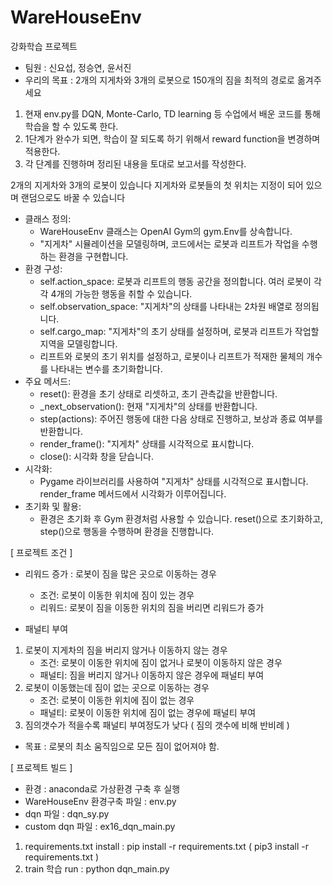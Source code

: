 # WareHouseEnv
강화학습 프로젝트 
- 팀원 : 신요섭, 정승연, 윤서진
- 우리의 목표 : 2개의 지게차와 3개의 로봇으로 150개의 짐을 최적의 경로로 옮겨주세요
1. 현재 env.py를 DQN, Monte-Carlo, TD learning 등 수업에서 배운 코드를 통해 학습을 할 수 있도록 한다.
2. 1단계가 완수가 되면, 학습이 잘 되도록 하기 위해서 reward function을 변경하며 적용한다.
3. 각 단계를 진행하며 정리된 내용을 토대로 보고서를 작성한다.

2개의 지게차와 3개의 로봇이 있습니다
지게차와 로봇들의 첫 위치는 지정이 되어 있으며 랜덤으로도 바꿀 수 있습니다
* 클래스 정의:
    * WareHouseEnv 클래스는 OpenAI Gym의 gym.Env를 상속합니다.
    * "지게차" 시뮬레이션을 모델링하며, 코드에서는 로봇과 리프트가 작업을 수행하는 환경을 구현합니다.
* 환경 구성:
    * self.action_space: 로봇과 리프트의 행동 공간을 정의합니다. 여러 로봇이 각각 4개의 가능한 행동을 취할 수 있습니다.
    * self.observation_space: "지게차"의 상태를 나타내는 2차원 배열로 정의됩니다.
    * self.cargo_map: "지게차"의 초기 상태를 설정하며, 로봇과 리프트가 작업할 지역을 모델링합니다.
    * 리프트와 로봇의 초기 위치를 설정하고, 로봇이나 리프트가 적재한 물체의 개수를 나타내는 변수를 초기화합니다.
* 주요 메서드:
    * reset(): 환경을 초기 상태로 리셋하고, 초기 관측값을 반환합니다.
    * _next_observation(): 현재 "지게차"의 상태를 반환합니다.
    * step(actions): 주어진 행동에 대한 다음 상태로 진행하고, 보상과 종료 여부를 반환합니다.
    * render_frame(): "지게차" 상태를 시각적으로 표시합니다.
    * close(): 시각화 창을 닫습니다.
* 시각화:
    * Pygame 라이브러리를 사용하여 "지게차" 상태를 시각적으로 표시합니다. render_frame 메서드에서 시각화가 이루어집니다.
* 초기화 및 활용:
    * 환경은 초기화 후 Gym 환경처럼 사용할 수 있습니다. reset()으로 초기화하고, step()으로 행동을 수행하며 환경을 진행합니다.
      
[ 프로젝트 조건 ]
- 리워드 증가 : 로봇이 짐을 많은 곳으로 이동하는 경우 
  * 조건: 로봇이 이동한 위치에 짐이 있는 경우
  * 리워드: 로봇이 짐을 이동한 위치의 짐을 버리면 리워드가 증가
    
- 패널티 부여
1. 로봇이 지게차의 짐을 버리지 않거나 이동하지 않는 경우 
   * 조건: 로봇이 이동한 위치에 짐이 없거나 로봇이 이동하지 않은 경우
   * 패널티: 짐을 버리지 않거나 이동하지 않은 경우에 패널티 부여
2. 로봇이 이동했는데 짐이 없는 곳으로 이동하는 경우
   * 조건: 로봇이 이동한 위치에 짐이 없는 경우
   * 패널티: 로봇이 이동한 위치에 짐이 없는 경우에 패널티 부여
 3. 짐의갯수가 적을수록 패널티 부여정도가 낮다 ( 짐의 갯수에 비해 반비례 )
    
- 목표 : 로봇의 최소 움직임으로 모든 짐이 없어져야 함.

[ 프로젝트 빌드 ]
- 환경 : anaconda로 가상환경 구축 후 실행
- WareHouseEnv 환경구축 파일 : env.py
- dqn 파일 : dqn_sy.py
- custom dqn 파일 : ex16_dqn_main.py
1. requirements.txt install : pip install -r requirements.txt ( pip3 install -r requirements.txt )
2. train 학습 run : python dqn_main.py
